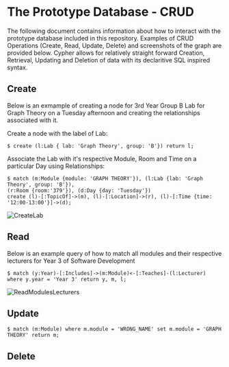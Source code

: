 # The Prototype Database - CRUD

The following document contains information about how to interact with the prototype database included in this repository. Examples of CRUD Operations (Create, Read, Update, Delete) and screenshots of the graph are provided below. Cypher allows for relatively straight forward Creation, Retrieval, Updating and Deletion of data with its declaritive SQL inspired syntax.

## Create

Below is an exmample of creating a node for 3rd Year Group B Lab for Graph Theory on a Tuesday afternoon and creating the relationships associated with it.

Create a node with the label of Lab:

    $ create (l:Lab { lab: 'Graph Theory', group: 'B'}) return l;

Associate the Lab with it's respective Module, Room and Time on a particular Day using Relationships:

    $ match (m:Module {module: 'GRAPH THEORY'}), (l:Lab {lab: 'Graph Theory', group: 'B'}), 
    (r:Room {room:'379'}), (d:Day {day: 'Tuesday'})
    create (l)-[:TopicOf]->(m), (l)-[:Location]->(r), (l)-[:Time {time: '12:00-13:00'}]->(d);

![CreateLab](http://i.imgur.com/SK2rV5U.png)

## Read

Below is an example query of how to match all modules and their respective lecturers for Year 3 of Software Development

    $ match (y:Year)-[:Includes]->(m:Module)<-[:Teaches]-(l:Lecturer) where y.year = 'Year 3' return y, m, l;

![ReadModulesLecturers](http://i.imgur.com/vCwQc0d.png)

## Update

    $ match (m:Module) where m.module = 'WRONG_NAME' set m.module = 'GRAPH THEORY' return m;

## Delete